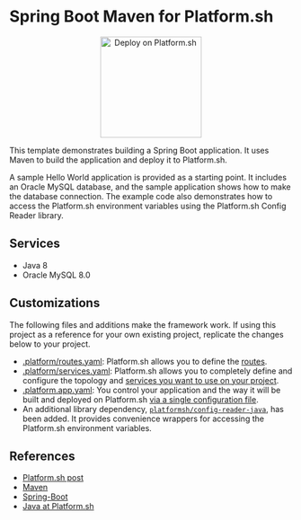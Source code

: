 # Spring Boot Maven for Platform.sh

<p align="center">
<a href="https://console.platform.sh/projects/create-project?template=https://raw.githubusercontent.com/platformsh/template-builder/master/templates/spring-boot-maven-mysql/.platform.template.yaml&utm_content=spring-boot-maven-mysql&utm_source=github&utm_medium=button&utm_campaign=deploy_on_platform">
    <img src="https://platform.sh/images/deploy/lg-blue.svg" alt="Deploy on Platform.sh" width="180px" />
</a>
</p>

This template demonstrates building a Spring Boot application. It uses Maven to build the application and deploy it to Platform.sh.

A sample Hello World application is provided as a starting point.  It includes an Oracle MySQL database, and the sample application shows how to make the database connection. The example code also demonstrates how to access the Platform.sh environment variables using the Platform.sh Config Reader library.

## Services

* Java 8
* Oracle MySQL 8.0

## Customizations

The following files and additions make the framework work.  If using this project as a reference for your own existing project, replicate the changes below to your project.

* [.platform/routes.yaml](.platform/routes.yaml): Platform.sh allows you to define the [routes](https://docs.platform.sh/configuration/routes.html).
* [.platform/services.yaml](.platform/services.yaml):  Platform.sh allows you to completely define and configure the topology and [services you want to use on your project](https://docs.platform.sh/configuration/services.html).
* [.platform.app.yaml](.platform.app.yaml): You control your application and the way it will be built and deployed on Platform.sh [via a single configuration file](https://docs.platform.sh/configuration/app-containers.html).
* An additional library dependency, [`platformsh/config-reader-java`](https://github.com/platformsh/config-reader-java), has been added.  It provides convenience wrappers for accessing the Platform.sh environment variables.

## References

* [Platform.sh post](https://platform.sh/blog/2019/java-hello-world-at-platform.sh/)
* [Maven](https://maven.apache.org/)
* [Spring-Boot](https://spring.io/projects/spring-boot)
* [Java at Platform.sh](https://docs.platform.sh/languages/java.html)
